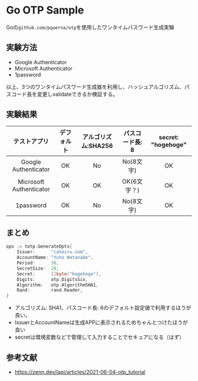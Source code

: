 # Go OTP Sample

Goの`github.com/pquerna/otp`を使用したワンタイムパスワード生成実験

## 実験方法

- Google Authenticator
- Microsoft Authenticator
- 1password

以上、3つのワンタイムパスワード生成器を利用し、ハッシュアルゴリズム、パスコード長を変更しvalidateできるか検証する。

## 実験結果

|      テストアプリ       | デフォルト | アルゴリズム:SHA256 | パスコード長: 8 | secret: "hogehoge" |
| :---------------------: | :--------: | :-----------------: | :-------------: | :----------------: |
|  Google Authenticator   |     OK     |         No          |    No(8文字)    |         OK         |
| Microsoft Authenticator |     OK     |         OK          |   OK(6文字？)   |         OK         |
|        1password        |     OK     |         No          |    No(8文字)    |         OK         |

## まとめ

```go
ops := totp.GenerateOpts{
    Issuer:      "cateiru.com",
    AccountName: "Yuto Watanabe",
    Period:      30,
    SecretSize:  20,
    Secret:      []byte("hogehoge"),
    Digits:      otp.DigitsSix,
    Algorithm:   otp.AlgorithmSHA1,
    Rand:        rand.Reader,
}
```

- アルゴリズム: SHA1、パスコード長: 6のデフォルト設定値で利用するほうが良い。
- IssuerとAccountNameは生成APPに表示されるためちゃんとつけたほうが良い
- secretは環境変数などで管理して入力することでセキュアになる（はず）

## 参考文献

- https://zenn.dev/lapi/articles/2021-06-04-otp_tutorial
